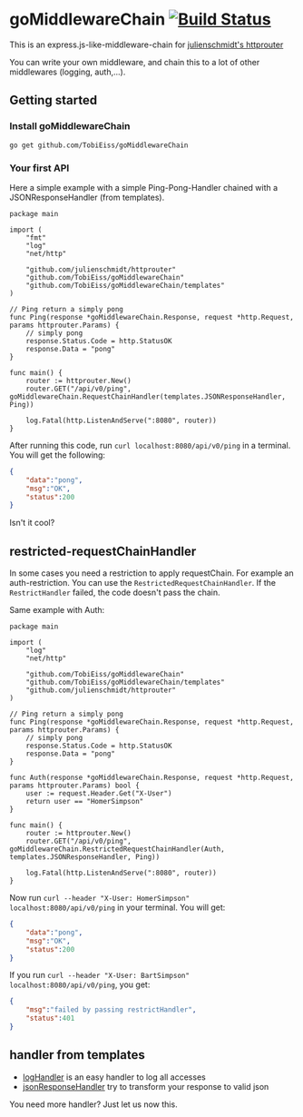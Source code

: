# goMiddlewareChain [![Build Status](https://travis-ci.org/TobiEiss/goMiddlewareChain.svg?branch=master)](https://travis-ci.org/TobiEiss/goMiddlewareChain)

This is an express.js-like-middleware-chain for [julienschmidt's httprouter](https://github.com/julienschmidt/httprouter)

You can write your own middleware, and chain this to a lot of other middlewares (logging, auth,...).

## Getting started

### Install goMiddlewareChain
`go get github.com/TobiEiss/goMiddlewareChain`

### Your first API

Here a simple example with a simple Ping-Pong-Handler chained with a JSONResponseHandler (from templates).

```golang
package main

import (
	"fmt"
	"log"
	"net/http"

	"github.com/julienschmidt/httprouter"
	"github.com/TobiEiss/goMiddlewareChain"
	"github.com/TobiEiss/goMiddlewareChain/templates"
)

// Ping return a simply pong
func Ping(response *goMiddlewareChain.Response, request *http.Request, params httprouter.Params) {
	// simply pong
	response.Status.Code = http.StatusOK
	response.Data = "pong"
}

func main() {
	router := httprouter.New()
	router.GET("/api/v0/ping", goMiddlewareChain.RequestChainHandler(templates.JSONResponseHandler, Ping))

	log.Fatal(http.ListenAndServe(":8080", router))
}
```

After running this code, run `curl localhost:8080/api/v0/ping` in a terminal.
You will get the following:
```json
{
    "data":"pong",
    "msg":"OK",
    "status":200
}
```
Isn't it cool?

## restricted-requestChainHandler
In some cases you need a restriction to apply requestChain. For example an auth-restriction.
You can use the `RestrictedRequestChainHandler`. If the `RestrictHandler` failed, the code doesn't pass the chain.

Same example with Auth:

```golang
package main

import (
	"log"
	"net/http"

	"github.com/TobiEiss/goMiddlewareChain"
	"github.com/TobiEiss/goMiddlewareChain/templates"
	"github.com/julienschmidt/httprouter"
)

// Ping return a simply pong
func Ping(response *goMiddlewareChain.Response, request *http.Request, params httprouter.Params) {
	// simply pong
	response.Status.Code = http.StatusOK
	response.Data = "pong"
}

func Auth(response *goMiddlewareChain.Response, request *http.Request, params httprouter.Params) bool {
	user := request.Header.Get("X-User")
	return user == "HomerSimpson"
}

func main() {
	router := httprouter.New()
	router.GET("/api/v0/ping", goMiddlewareChain.RestrictedRequestChainHandler(Auth, templates.JSONResponseHandler, Ping))

	log.Fatal(http.ListenAndServe(":8080", router))
}
```

Now run `curl --header "X-User: HomerSimpson" localhost:8080/api/v0/ping` in your terminal. You will get:
```json
{
    "data":"pong",
    "msg":"OK",
    "status":200
}
```

If you run `curl --header "X-User: BartSimpson" localhost:8080/api/v0/ping`, you get:
```json
{
	"msg":"failed by passing restrictHandler",
	"status":401
}
```

## handler from templates
- [logHandler](https://github.com/TobiEiss/goMiddlewareChain/blob/master/templates/logHandler.go) is an easy handler to log all accesses
- [jsonResponseHandler](https://github.com/TobiEiss/goMiddlewareChain/blob/master/templates/jsonResponseHandler.go) try to transform your response to valid json

You need more handler? Just let us now this.
